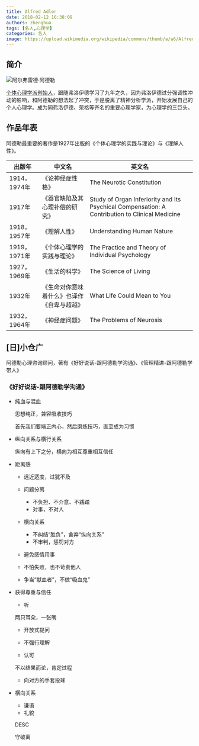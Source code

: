 ```yaml
---
title: Alfred Adler
date: 2018-02-12 16:38:09
authors: zhenghua
tags: [名人,心理学]
categories: 名人
image: https://upload.wikimedia.org/wikipedia/commons/thumb/a/a6/Alfred_Adler.jpg/220px-Alfred_Adler.jpg
---
```

## 简介

![阿尔弗雷德·阿德勒](https://upload.wikimedia.org/wikipedia/commons/thumb/a/a6/Alfred_Adler.jpg/220px-Alfred_Adler.jpg)

[个体心理学派创始人](https://zh.wikipedia.org/wiki/%E9%98%BF%E5%B0%94%E5%BC%97%E9%9B%B7%E5%BE%B7%C2%B7%E9%98%BF%E5%BE%B7%E5%8B%92)，跟随弗洛伊德学习了九年之久，因为弗洛伊德过分强调性冲动的影响，和阿德勒的想法起了冲突，于是脱离了精神分析学派，开始发展自己的个人心理学。成为同弗洛伊德、荣格等齐名的重要心理学家，为心理学的三巨头。
<!--truncate-->
## 作品年表

阿德勒最重要的著作是1927年出版的《个体心理学的实践与理论》与《理解人性》。

出版年|中文名|英文名
-|-|-
1914，1974年|《论神经症性格》|The Neurotic Constitution
1917年|《器官缺陷及其心理补偿的研究》|Study of Organ Inferiority and Its Psychical  Compensation: A Contribution to Clinical Medicine
1918，1957年|《理解人性》|Understanding Human Nature
1919，1971年|《个体心理学的实践与理论》|The Practice and Theory of Individual Psychology
1927，1969年|《生活的科学》|The Science of Living
1932年|《生命对你意味着什么》也译作《自卑与超越》|What Life Could Mean to You
1932，1964年|《神经症问题》|The Problems of Neurosis

## [日]小仓广

阿德勒心理咨询顾问，著有《好好说话-跟阿德勒学沟通》、《管理精进-跟阿德勒学带人》

### 《好好说话-跟阿德勒学沟通》

- 纯血与混血

	思想纯正，兼容吸收技巧

	首先我们要端正内心，然后磨炼技巧，直至成为习惯

- 纵向关系与横行关系

	纵向有上下之分，横向为相互尊重相互信任

- 距离感

	- 远近适度，过犹不及

	- 问题分离
		- 不负担、不介意、不践踏
		- 对事，不对人

	- 横向关系

		- 不纠结“胜负”，舍弃“纵向关系”
		- 不审判，惩罚对方

	- 避免感情用事

	- 不怕失败，也不苛责他人

	- 争当“献血者”，不做“吸血鬼”

- 获得尊重与信任

	- 听

	两只耳朵，一张嘴
	- 开放式提问

	- 不强行理解

	- 认可

	不以结果而论，肯定过程
	- 向对方的手套投球

- 横向关系
	- 谦语
	- 礼貌

	DESC

	守破离

